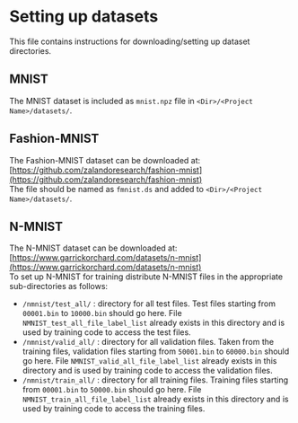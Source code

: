 # Setting up datasets

This file contains instructions for downloading/setting up dataset directories.


## MNIST

The MNIST dataset is included as `mnist.npz` file in `<Dir>/<Project Name>/datasets/`.


## Fashion-MNIST

The Fashion-MNIST dataset can be downloaded at: [https://github.com/zalandoresearch/fashion-mnist](https://github.com/zalandoresearch/fashion-mnist)  
The file should be named as `fmnist.ds` and added to `<Dir>/<Project Name>/datasets/`. 


## N-MNIST

The N-MNIST dataset can be downloaded at: [https://www.garrickorchard.com/datasets/n-mnist](https://www.garrickorchard.com/datasets/n-mnist)  
To set up N-MNIST for training distribute N-MNIST files in the appropriate sub-directories as follows:
* `/nmnist/test_all/` : directory for all test files. Test files starting from `00001.bin` to `10000.bin` should go here. File `NMNIST_test_all_file_label_list` already exists in this directory and is used by training code to access the test files.  
* `/nmnist/valid_all/` : directory for all validation files. Taken from the training files, validation files starting from `50001.bin` to `60000.bin` should go here. File `NMNIST_valid_all_file_label_list` already exists in this directory and is used by training code to access the validation files.  
* `/nmnist/train_all/` : directory for all training files. Training files starting from `00001.bin` to `50000.bin` should go here. File `NMNIST_train_all_file_label_list` already exists in this directory and is used by training code to access the training files.  
